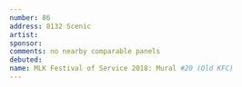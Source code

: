 ```yaml
---
number: 86
address: 8132 Scenic
artist:
sponsor:
comments: no nearby comparable panels
debuted:
name: MLK Festival of Service 2018: Mural #20 (Old KFC)
---
```

